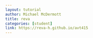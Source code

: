 ```yaml
---
layout: tutorial
author: Michael McDermott
title: reva
categories: [student]
link: https://reva-h.github.io/avt415
---
```

